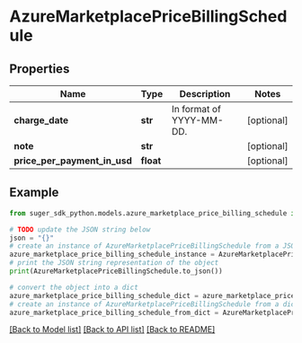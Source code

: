# AzureMarketplacePriceBillingSchedule


## Properties

Name | Type | Description | Notes
------------ | ------------- | ------------- | -------------
**charge_date** | **str** | In format of YYYY-MM-DD. | [optional] 
**note** | **str** |  | [optional] 
**price_per_payment_in_usd** | **float** |  | [optional] 

## Example

```python
from suger_sdk_python.models.azure_marketplace_price_billing_schedule import AzureMarketplacePriceBillingSchedule

# TODO update the JSON string below
json = "{}"
# create an instance of AzureMarketplacePriceBillingSchedule from a JSON string
azure_marketplace_price_billing_schedule_instance = AzureMarketplacePriceBillingSchedule.from_json(json)
# print the JSON string representation of the object
print(AzureMarketplacePriceBillingSchedule.to_json())

# convert the object into a dict
azure_marketplace_price_billing_schedule_dict = azure_marketplace_price_billing_schedule_instance.to_dict()
# create an instance of AzureMarketplacePriceBillingSchedule from a dict
azure_marketplace_price_billing_schedule_from_dict = AzureMarketplacePriceBillingSchedule.from_dict(azure_marketplace_price_billing_schedule_dict)
```
[[Back to Model list]](../README.md#documentation-for-models) [[Back to API list]](../README.md#documentation-for-api-endpoints) [[Back to README]](../README.md)



